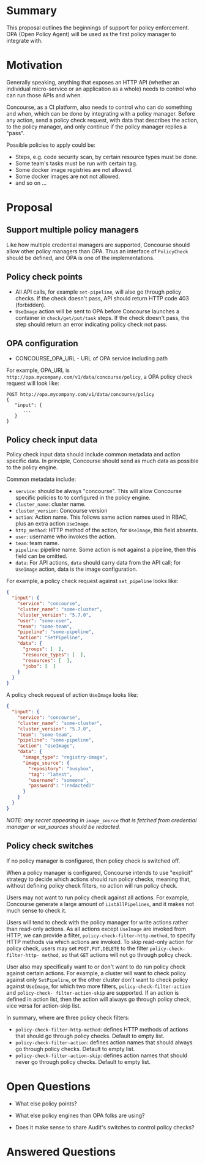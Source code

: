 # Summary

This proposal outlines the beginnings of support for policy enforcement. OPA 
(Open Policy Agent) will be used as the first policy manager to integrate with.


# Motivation

Generally speaking, anything that exposes an HTTP API (whether an individual 
micro-service or an application as a whole) needs to control who can run those 
APIs and when. 

Concourse, as a CI platform, also needs to control who can do something and when,
which can be done by integrating with a policy manager. Before any action, send
a policy check request, with data that describes the action, to the policy manager,
and only continue if the policy manager replies a "pass".

Possible policies to apply could be:

* Steps, e.g. code security scan, by certain resource types must be done.
* Some team's tasks must be run with certain tag.
* Some docker image registries are not allowed.
* Some docker images are not not allowed.
* and so on ...


# Proposal

## Support multiple policy managers

Like how multiple credential managers are supported, Concourse should allow other
policy managers than OPA. Thus an interface of `PolicyCheck` should be defined, and
OPA is one of the implementations.

## Policy check points

* All API calls, for example `set-pipeline`, will also go through policy checks. If
the check doesn't pass, API should return HTTP code 403 (forbidden).
* `UseImage` action will be sent to OPA before Concourse launches a container in
`check/get/put/task` steps. If the check doesn't pass, the step should return an error
indicating policy check not pass.

## OPA configuration

* CONCOURSE_OPA_URL - URL of OPA service including path

For example, OPA_URL is `http://opa.mycompany.com/v1/data/concourse/policy`, a OPA 
policy check request will look like:

```
POST http://opa.mycompany.com/v1/data/concourse/policy
{
   "input": {
      ...
   }
}
```

## Policy check input data

Policy check input data should include common metadata and action specific data. 
In principle, Concourse should send as much data as possible to the policy engine.

Common metadata include:

* `service`: should be always "concourse". This will allow Concourse specific 
policies to to configured in the policy engine.
* `cluster_name`: cluster name.
* `cluster_version`: Concourse version
* `action`: Action name. This follows same action names used in RBAC, plus an extra
action `UseImage`.
* `http_method`: HTTP method of the action, for `UseImage`, this field absents.
* `user`: username who invokes the action.
* `team`: team name.
* `pipeline`: pipeline name. Some action is not against a pipeline, then this field 
can be omitted.
* `data`: For API actions, `data` should carry data from the API call; for `UseImage`
action, data is the image configuration.

For example, a policy check request against `set_pipeline` looks like:

```json
{
  "input": {
    "service": "concourse",
    "cluster_name": "some-cluster",
    "cluster_version": "5.7.0",
    "user": "some-user",
    "team": "some-team",
    "pipeline": "some-pipeline",
    "action": "SetPipeline",
    "data": {
      "groups": [  ],
      "resource_types": [  ],
      "resources": [  ],
      "jobs": [  ]
    }
  }
}
```

A policy check request of action `UseImage` looks like:

```json
{
  "input": {
    "service": "concourse",
    "cluster_name": "some-cluster",
    "cluster_version": "5.7.0",
    "team": "some-team",
    "pipeline": "some-pipeline",
    "action": "UseImage",
    "data": {
      "image_type": "registry-image",
      "image_source": {
        "repository": "busybox",
        "tag": "latest",
        "username": "someone",
        "password": "(redacted)"
      }
    }
  }
}
```

_NOTE: any secret appearing in `image_source` that is fetched from credential
manager or var_sources should be redacted._


## Policy check switches

If no policy manager is configured, then policy check is switched off.

When a policy manager is configured, Concourse intends to use "explicit" strategy
to decide which actions should run policy checks, meaning that, without defining
policy check filters, no action will run policy check.

Users may not want to run policy check against all actions. For example, Concourse
generate a large amount of `ListAllPipelines`, and it makes not much sense to check
it.

Users will tend to check with the policy manager for write actions rather than
read-only actions. As all actions except `UseImage` are invoked from HTTP, we 
can provide a filter, `policy-check-filter-http-method`, to specify HTTP 
methods via which actions are invoked. To skip read-only action for policy 
check, users may set `POST,PUT,DELETE` to the filter `policy-check-filter-http-
method`, so that `GET` actions will not go through policy check.

User also may specifically want to or don't want to do run policy check against
certain actions. For example, a cluster will want to check policy against only
`SetPipeline`, or the other cluster don't want to check policy against `UseImage`,
for which two more filters, `policy-check-filter-action` and `policy-check-
filter-action-skip` are supported. If an action is defined in action list, then 
the action will always go through policy check, vice versa for action-skip list. 

In summary, where are three policy check filters:

* `policy-check-filter-http-method`: defines HTTP methods of actions that
should go through policy checks. Default to empty list.
* `policy-check-filter-action`: defines action names that should always go 
through policy checks. Default to empty list.
* `policy-check-filter-action-skip`: defines action names that should never 
go through policy checks. Default to empty list.


# Open Questions

* What else policy points?

* What else policy engines than OPA folks are using?

* Does it make sense to share Audit's switches to control policy checks?



# Answered Questions

